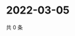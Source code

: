 # 2022-03-05

共 0 条

<!-- BEGIN WEIBO -->
<!-- 最后更新时间 Sat Mar 05 2022 16:01:19 GMT+0800 (China Standard Time) -->

<!-- END WEIBO -->
